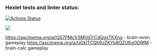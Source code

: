 ### Hexlet tests and linter status:
[![Actions Status](https://github.com/frieswithsalsa/frontend-project-44/actions/workflows/hexlet-check.yml/badge.svg)](https://github.com/frieswithsalsa/frontend-project-44/actions)

<a href="https://codeclimate.com/github/frieswithsalsa/frontend-project-44/maintainability"><img src="https://api.codeclimate.com/v1/badges/cee256b8625cc2d99eaa/maintainability" /></a>

https://asciinema.org/a/jQ57PMc1rSMVd7rC4QgxTKXnq - brain-even gameplay
https://asciinema.org/a/UGkITCQh9JZKYb8QZU6gODRfM - brain-calc gameplay
